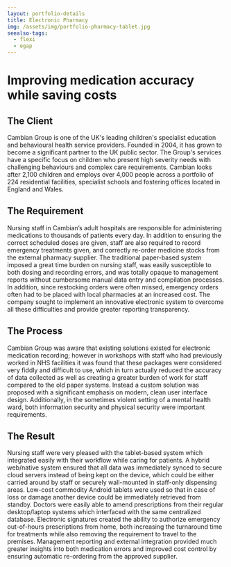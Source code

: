 ```yaml
---
layout: portfolio-details
title: Electronic Pharmacy
img: /assets/img/portfolio-pharmacy-tablet.jpg
seealso-tags:
  - flexi
  - egap
---
```

# Improving medication accuracy while saving costs

## The Client

Cambian Group is one of the UK's leading children's specialist education and behavioural health service providers. Founded in 2004, it has grown to become a significant partner to the UK public sector. The Group's services have a specific focus on children who present high severity needs with challenging behaviours and complex care requirements. Cambian looks after 2,100 children and employs over 4,000 people across a portfolio of 224 residential facilities, specialist schools and fostering offices located in England and Wales.

## The Requirement

Nursing staff in Cambian’s adult hospitals are responsible for administering medications to thousands of patients every day. In addition to ensuring the correct scheduled doses are given, staff are also required to record emergency treatments given, and correctly re-order medicine stocks from the external pharmacy supplier. The traditional paper-based system imposed a great time burden on nursing staff, was easily susceptible to both dosing and recording errors, and was totally opaque to management reports without cumbersome manual data entry and compilation processes. In addition, since restocking orders were often missed, emergency orders often had to be placed with local pharmacies at an increased cost. The company sought to implement an innovative electronic system to overcome all these difficulties and provide greater reporting transparency.

## The Process

Cambian Group was aware that existing solutions existed for electronic medication recording; however in workshops with staff who had previously worked in NHS facilities it was found that these packages were considered very fiddly and difficult to use, which in turn actually reduced the accuracy of data collected as well as creating a greater burden of work for staff compared to the old paper systems. Instead a custom solution was proposed with a significant emphasis on modern, clean user interface design. Additionally, in the sometimes violent setting of a mental health ward, both information security and physical security were important requirements.

## The Result

Nursing staff were very pleased with the tablet-based system which integrated easily with their workflow while caring for patients. A hybrid web/native system ensured that all data was immediately synced to secure cloud servers instead of being kept on the device, which could be either carried around by staff or securely wall-mounted in staff-only dispensing areas. Low-cost commodity Android tablets were used so that in case of loss or damage another device could be immediately retrieved from standby. Doctors were easily able to amend prescriptions from their regular desktop/laptop systems which interfaced with the same centralized database. Electronic signatures created the ability to authorize emergency out-of-hours prescriptions from home, both increasing the turnaround time for treatments while also removing the requirement to travel to the premises. Management reporting and external integration provided much greater insights into both medication errors and improved cost control by ensuring automatic re-ordering from the approved supplier.